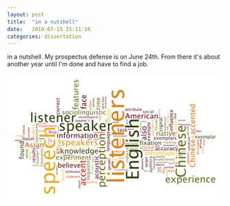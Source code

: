 ```yaml
---
layout: post
title:  "in a nutshell"
date:   2010-07-15 15:11:16
categories: dissertation
---
```


in a nutshell. My prospectus defense is on June 24th. From there
it's about another year until I'm done and have to find a job.

![wordcloud](/blog/assets/lj/prospectus.png)

